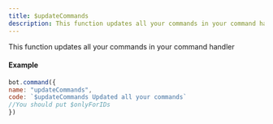 ```yaml
---
title: $updateCommands
description: This function updates all your commands in your command handler
---
```


This function updates all your commands in your command handler

#### Example

```javascript
bot.command({
name: "updateCommands",
code: `$updateCommands Updated all your commands`
//You should put $onlyForIDs
})
```

